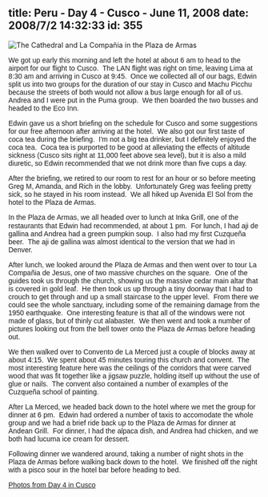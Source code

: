 title: Peru - Day 4 - Cusco - June 11, 2008
date: 2008/7/2 14:32:33
id: 355
---
![The Cathedral and La Compañia in the Plaza de Armas](/journal_images/IMG_0894-journal.jpg)

<font face="Arial">We got up early this morning and left the hotel at about 6 am to head to the airport for our flight to Cusco.  The LAN flight was right on time, leaving Lima at 8:30 am and arriving in Cusco at 9:45.  Once we collected all of our bags, Edwin split us into two groups for the duration of our stay in Cusco and Machu Picchu because the streets of both would not allow a bus large enough for all of us.  Andrea and I were put in the Puma group.  We then boarded the two busses and headed to the Eco Inn.</font>

<font face="Arial">Edwin gave us a short briefing on the schedule for Cusco and some suggestions for our free afternoon after arriving at the hotel.  We also got our first taste of coca tea during the briefing.  I'm not a big tea drinker, but I definitely enjoyed the coca tea.  Coca tea is purported to be good at alleviating the effects of altitude sickness (Cusco sits right at 11,000 feet above sea level), but it is also a mild diuretic, so Edwin recommended that we not drink more than five cups a day.</font>

<font face="Arial">After the briefing, we retired to our room to rest for an hour or so before meeting Greg M, Amanda, and Rich in the lobby.  Unfortunately Greg was feeling pretty sick, so he stayed in his room instead.  We all hiked up Avenida El Sol from the hotel to the Plaza de Armas.</font>

<font face="Arial">In the Plaza de Armas, we all headed over to lunch at Inka Grill, one of the restaurants that Edwin had recommended, at about 1 pm. </font> <font face="Arial">For lunch, I had aji de gallina and Andrea had a green pumpkin soup.  I also had my first Cuzqueña beer.  The aji de gallina was almost identical to the version that we had in Denver. </font>

<font face="Arial">After lunch, we looked around the Plaza de Armas and then went over to tour La Compañia de Jesus, one of two massive churches on the square.  One of the guides took us through the church, showing us the massive cedar main altar that is covered in gold leaf.  He then took us up through a tiny doorway that I had to crouch to get through and up a small staircase to the upper level.  From there we could see the whole sanctuary, including some of the remaining damage from the 1950 earthquake.  One interesting feature is that all of the windows were not made of glass, but of thinly cut alabaster.  We then went and took a number of pictures looking out from the bell tower onto the Plaza de Armas before heading out.</font>

<font face="Arial">We then walked over to Convento de La Merced just a couple of blocks away at about 4:15.  We spent about 45 minutes touring this church and convent.  The most interesting feature here was the ceilings of the corridors that were carved wood that was fit together like a jigsaw puzzle, holding itself up without the use of glue or nails.  The convent also contained a number of examples of the Cuzqueña school of painting.</font>

<font face="Arial">After La Merced, we headed back down to the hotel where we met the group for dinner at 6 pm.  Edwin had ordered a number of taxis to accomodate the whole group and we had a brief ride back up to the Plaza de Armas for dinner at Andean Grill.  For dinner, I had the alpaca dish, and Andrea had chicken, and we both had lucuma ice cream for dessert. </font>

<font face="Arial">Following dinner we wandered around, taking a number of night shots in the Plaza de Armas before walking back down to the hotel.  We finished off the night with a pisco sour in the hotel bar before heading to bed.</font>

<font face="Arial">[Photos from Day 4 in Cusco](PhotoAlbum.aspx?ID=PERU20080611)</font>